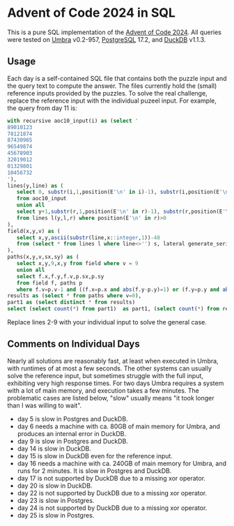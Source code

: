 # Advent of Code 2024 in SQL



This is a pure SQL implementation of the [Advent of Code 2024](https://adventofcode.com/2024).
All queries were tested on [Umbra](https://www.umbra-db.com) v0.2-957,
[PostgreSQL](https://www.postgresql.org/) 17.2, and [DuckDB](https://duckdb.org/) v1.1.3.

## Usage

Each day is a self-contained SQL file that contains both the puzzle input and the
query text to compute the answer. The files currently hold the (small) reference
inputs provided by the puzzles. To solve the real challenge, replace the reference
input with the individual puzeel input. For example, the query from day 11 is:

```sql
with recursive aoc10_input(i) as (select '
89010123
78121874
87430965
96549874
45678903
32019012
01329801
10456732
'),
lines(y,line) as (
   select 0, substr(i,1,position(E'\n' in i)-1), substr(i,position(E'\n' in i)+1)
   from aoc10_input
   union all
   select y+1,substr(r,1,position(E'\n' in r)-1), substr(r,position(E'\n' in r)+1)
   from lines l(y,l,r) where position(E'\n' in r)>0
),
field(x,y,v) as (
   select x,y,ascii(substr(line,x::integer,1))-48
   from (select * from lines l where line<>'') s, lateral generate_series(1,length(line)) g(x)
),
paths(x,y,v,sx,sy) as (
   select x,y,9,x,y from field where v = 9
   union all
   select f.x,f.y,f.v,p.sx,p.sy
   from field f, paths p
   where f.v=p.v-1 and ((f.x=p.x and abs(f.y-p.y)=1) or (f.y=p.y and abs(f.x-p.x)=1)) and p.v>0),
results as (select * from paths where v=0),
part1 as (select distinct * from results)
select (select count(*) from part1)  as part1, (select count(*) from results) as part2;
```

Replace lines 2-9 with your individual input to solve the general case.

## Comments on Individual Days

Nearly all solutions are reasonably fast, at least when executed in Umbra, with runtimes
of at most a few seconds. The other systems can usually solve the reference input, but
sometimes struggle with the full input, exhibiting very high response times. For two days
Umbra requires a system with a lot of main memory, and execution takes a few minutes.
The problematic cases are listed below, "slow" usually means "it took longer than I was willing
to wait".

- day 5 is slow in Postgres and DuckDB.
- day 6 needs a machine with ca. 80GB of main memory for Umbra, and produces an internal error in DuckDB.
- day 9 is slow in Postgres and DuckDB.
- day 14 is slow in DuckDB.
- day 15 is slow in DuckDB even for the reference input.
- day 16 needs a machine with ca. 240GB of main memory for Umbra, and runs for 2 minutes. It is slow in Postgres and DuckDB.
- day 17 is not supported by DuckDB due to a missing xor operator.
- day 20 is slow in DuckDB.
- day 22 is not supported by DuckDB due to a missing xor operator.
- day 23 is slow in Postgres.
- day 24 is not supported by DuckDB due to a missing xor operator.
- day 25 is slow in Postgres.
